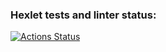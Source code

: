 ### Hexlet tests and linter status:
[![Actions Status](https://github.com/AlexSerdyuk83/python-project-lvl1/workflows/hexlet-check/badge.svg)](https://github.com/AlexSerdyuk83/python-project-lvl1/actions)